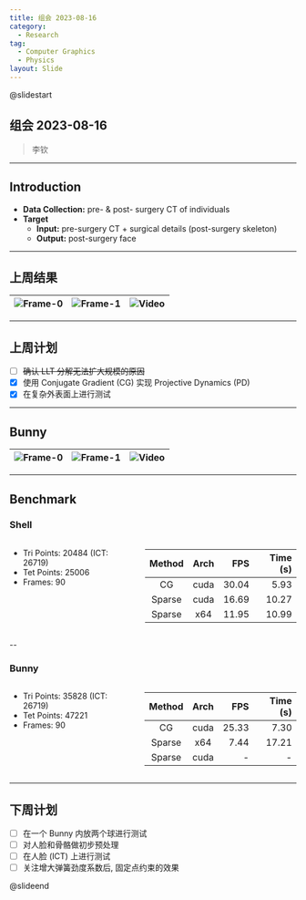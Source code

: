 ```yaml
---
title: 组会 2023-08-16
category:
  - Research
tag:
  - Computer Graphics
  - Physics
layout: Slide
---
```


@slidestart

## 组会 2023-08-16

> 李钦

---

## Introduction

- **Data Collection:** pre- & post- surgery CT of individuals
- **Target**
  - **Input:** pre-surgery CT + surgical details (post-surgery skeleton)
  - **Output:** post-surgery face

---

## 上周结果

| ![Frame-0](https://cdn.liblaf.me/img/2023/08/09/2023-08-09T163128.png) | ![Frame-1](https://cdn.liblaf.me/img/2023/08/09/2023-08-09T163349.png) | ![Video](https://cdn.liblaf.me/img/2023/08/09/2023-08-09T163433.gif) |
| :--------------------------------------------------------------------: | :--------------------------------------------------------------------: | :------------------------------------------------------------------: |

---

## 上周计划

- [ ] ~~确认 LLT 分解无法扩大规模的原因~~
- [x] 使用 Conjugate Gradient (CG) 实现 Projective Dynamics (PD)
- [x] 在复杂外表面上进行测试

---

## Bunny

| ![Frame-0](https://cdn.liblaf.me/img/2023/08/16/2023-08-16T160256.png) | ![Frame-1](https://cdn.liblaf.me/img/2023/08/16/2023-08-16T160332.png) | ![Video](https://cdn.liblaf.me/img/2023/08/16/2023-08-16T160344.gif) |
| :--------------------------------------------------------------------: | :--------------------------------------------------------------------: | :------------------------------------------------------------------: |

---

## Benchmark

### Shell

<div class="columns">

<div>

- Tri Points: 20484 (ICT: 26719)
- Tet Points: 25006
- Frames: 90

</div>

<div>

| Method | Arch |   FPS | Time (s) |
| :----: | :--: | ----: | -------: |
|   CG   | cuda | 30.04 |     5.93 |
| Sparse | cuda | 16.69 |    10.27 |
| Sparse | x64  | 11.95 |    10.99 |

</div>

</div>

--

### Bunny

<div class="columns">

<div>

- Tri Points: 35828 (ICT: 26719)
- Tet Points: 47221
- Frames: 90

</div>

<div>

| Method | Arch |   FPS | Time (s) |
| :----: | :--: | ----: | -------: |
|   CG   | cuda | 25.33 |     7.30 |
| Sparse | x64  |  7.44 |    17.21 |
| Sparse | cuda |     - |        - |

</div>

</div>

---

## 下周计划

- [ ] 在一个 Bunny 内放两个球进行测试
- [ ] 对人脸和骨骼做初步预处理
- [ ] 在人脸 (ICT) 上进行测试
- [ ] 关注增大弹簧劲度系数后, 固定点约束的效果

@slideend
